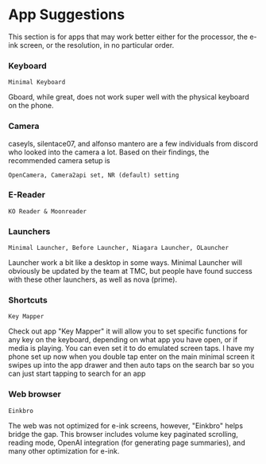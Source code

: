 # App Suggestions

This section is for apps that may work better either for the processor, the e-ink screen, or the resolution, in no particular order.

### Keyboard
    Minimal Keyboard

Gboard, while great, does not work super well with the physical keyboard on the phone.

### Camera
caseyls, silentace07, and alfonso mantero are a few individuals from discord who looked into the camera a lot. Based on their findings, the recommended camera setup is
    
    OpenCamera, Camera2api set, NR (default) setting 

### E-Reader
    KO Reader & Moonreader

### Launchers
    Minimal Launcher, Before Launcher, Niagara Launcher, OLauncher

Launcher work a bit like a desktop in some ways. Minimal Launcher will obviously be updated by the team at TMC, but people have found success with these other launchers, as well as nova (prime).

### Shortcuts
    Key Mapper

Check out app "Key Mapper" it will allow you to set specific functions for any key on the keyboard, depending on what app you have open, or if media is playing.  You can even set it to do emulated screen taps.  I have my phone set up now when you double tap enter on the main minimal screen it swipes up into the app drawer and then auto taps on the search bar so you can just start tapping to search for an app    

### Web browser
    Einkbro

The web was not optimized for e-ink screens, however, "Einkbro" helps bridge the gap. This browser includes volume key paginated scrolling, reading mode, OpenAI integration (for generating page summaries), and many other optimization for e-ink. 

